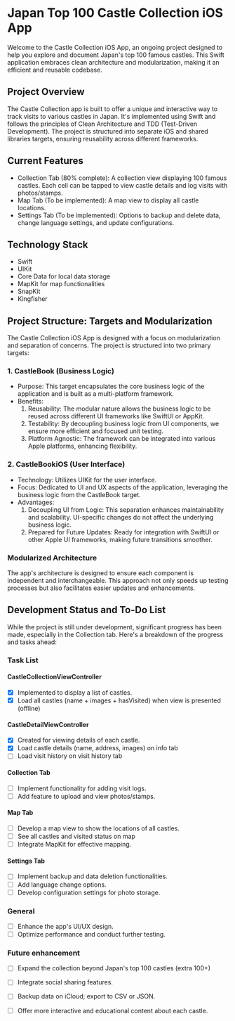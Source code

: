 # Japan Top 100 Castle Collection iOS App
Welcome to the Castle Collection iOS App, an ongoing project designed to help you explore and document Japan's top 100 famous castles. This Swift application embraces clean architecture and modularization, making it an efficient and reusable codebase.

## Project Overview
The Castle Collection app is built to offer a unique and interactive way to track visits to various castles in Japan. It's implemented using Swift and follows the principles of Clean Architecture and TDD (Test-Driven Development). The project is structured into separate iOS and shared libraries targets, ensuring reusability across different frameworks.

## Current Features
- Collection Tab (80% complete): A collection view displaying 100 famous castles. Each cell can be tapped to view castle details and log visits with photos/stamps.
- Map Tab (To be implemented): A map view to display all castle locations.
- Settings Tab (To be implemented): Options to backup and delete data, change language settings, and update configurations.

## Technology Stack
- Swift
- UIKit
- Core Data for local data storage
- MapKit for map functionalities
- SnapKit
- Kingfisher

## Project Structure: Targets and Modularization
The Castle Collection iOS App is designed with a focus on modularization and separation of concerns. The project is structured into two primary targets:

### 1. CastleBook (Business Logic)
- Purpose: This target encapsulates the core business logic of the application and is built as a multi-platform framework.
- Benefits:
    1. Reusability: The modular nature allows the business logic to be reused across different UI frameworks like SwiftUI or AppKit.
    2. Testability: By decoupling business logic from UI components, we ensure more efficient and focused unit testing.
    3. Platform Agnostic: The framework can be integrated into various Apple platforms, enhancing flexibility.
### 2. CastleBookiOS (User Interface)
- Technology: Utilizes UIKit for the user interface.
- Focus: Dedicated to UI and UX aspects of the application, leveraging the business logic from the CastleBook target.
- Advantages:
    1. Decoupling UI from Logic: This separation enhances maintainability and scalability. UI-specific changes do not affect the underlying business logic.
    2. Prepared for Future Updates: Ready for integration with SwiftUI or other Apple UI frameworks, making future transitions smoother.

### Modularized Architecture
The app's architecture is designed to ensure each component is independent and interchangeable.
This approach not only speeds up testing processes but also facilitates easier updates and enhancements.


## Development Status and To-Do List
While the project is still under development, significant progress has been made, especially in the Collection tab. Here's a breakdown of the progress and tasks ahead:

### Task List

#### CastleCollectionViewController
- [X] Implemented to display a list of castles.
- [X] Load all castles (name + images + hasVisited) when view is presented (offline)

#### CastleDetailViewController
- [X] Created for viewing details of each castle.
- [X] Load castle details (name, address, images) on info tab
- [ ] Load visit history on visit history tab

#### Collection Tab
- [ ] Implement functionality for adding visit logs.
- [ ] Add feature to upload and view photos/stamps.
#### Map Tab
- [ ] Develop a map view to show the locations of all castles.
- [ ] See all castles and visited status on map
- [ ] Integrate MapKit for effective mapping.
#### Settings Tab
- [ ] Implement backup and data deletion functionalities.
- [ ] Add language change options.
- [ ] Develop configuration settings for photo storage.
### General
- [ ] Enhance the app's UI/UX design.
- [ ] Optimize performance and conduct further testing.
### Future enhancement
- [ ] Expand the collection beyond Japan's top 100 castles (extra 100+)
- [ ] Integrate social sharing features.
- [ ] Backup data on iCloud; export to CSV or JSON.
- [ ] Offer more interactive and educational content about each castle.

